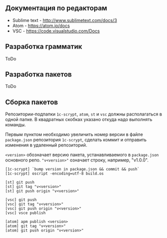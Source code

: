 ## Документация по редакторам

* Sublime text - http://www.sublimetext.com/docs/3
* Atom - https://atom.io/docs
* VSC - https://code.visualstudio.com/Docs

## Разработка грамматик

ToDo

## Разработка пакетов

ToDo

## Сборка пакетов

Репозитории-подпапки `1c-scrypt`, `atom`, `st` и `vsc` должны располагаться в одной папке.
В квадратных скобках указано откуда надо выполнять команды.

Первым пунктом необходимо увеличить номер версии в файле `package.json` репозитория `1c-scrypt`, сделать коммит и отправить изменения в удаленный репозиторий.

`<version>` обозначает версию пакета, устанавливаемого в `package.json` основного репо. `"v<version>"` означает строку, например, "v1.0.0".

```
[1c-scrypt] `bump version in package.json && commit && push`
[1c-scrypt] oscript -encoding=utf-8 build.os

[st] git push
[st] git tag "v<version>"
[st] git push origin "v<version>"

[vsc] git push
[vsc] git tag "v<version>"
[vsc] git push origin "v<version>"
[vsc] vsce publish

[atom] apm publish <version>
[atom] git tag "v<version>"
[atom] git push origin "v<version>"
```
